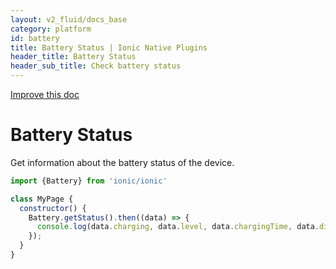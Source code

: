 ```yaml
---
layout: v2_fluid/docs_base
category: platform
id: battery
title: Battery Status | Ionic Native Plugins
header_title: Battery Status
header_sub_title: Check battery status
---
```

<div class="improve-docs">
  <a href='https://github.com/driftyco/ionic-site/edit/ionic2/docs/v2/platform/battery/index.md'>
    Improve this doc
  </a>
</div>

<h1 class="title">Battery Status</h1>

Get information about the battery status of the device.

```javascript
import {Battery} from 'ionic/ionic'

class MyPage {
  constructor() {
    Battery.getStatus().then((data) => {
      console.log(data.charging, data.level, data.chargingTime, data.dischargingTime)
    });
  }
}
```
